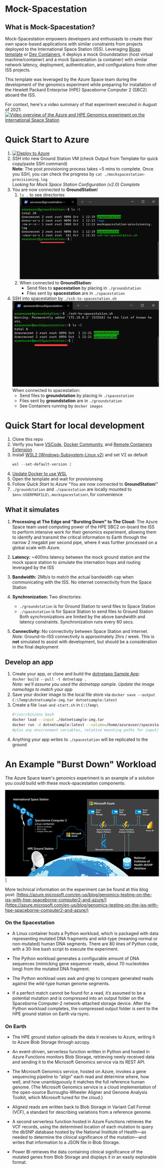 # Mock-Spacestation
## What is Mock-Spacestation?

Mock-Spacestation empowers developers and enthusiasts to create their own space-based applications with similar constraints from projects deployed to the International Space Station (ISS).  Leveraging [Bicep template](https://aka.ms/bicep) or [Dev Containers](https://code.visualstudio.com/docs/remote/create-dev-container), it deploys a mock Groundstation (host virtual machine/container) and a mock Spacestation (a container) with similar network latency, deployment, authentication, and configurations from other ISS projects.  


This template was leveraged by the Azure Space team during the development of the genomics experiment while preparing for installation of the Hewlett Packard Enterprise (HPE) Spaceborne Computer 2 (SBC2) aboard the ISS.  

For context, here's a video summary of that experiment executed in August of 2021:
[![Video overview of the Azure and HPE Genomics experiment on the International Space Station](http://img.youtube.com/vi/wZfIUkcgVxI/0.jpg)](https://www.youtube.com/watch?v=wZfIUkcgVxI "Genomics testing on the ISS with HPE Spaceborne Computer-2 and Azure")


# Quick Start to Azure
1. [![Deploy to Azure](https://aka.ms/deploytoazurebutton)](https://portal.azure.com/#create/Microsoft.Template/uri/https%3A%2F%2Fraw.githubusercontent.com%2Fazure%2Fmock-spacestation%2Fmain%2FAzureVM.json)
1. SSH into new Ground Station VM (check Output from Template for quick copy/paste SSH command)
    <br> **Note**: The post provisioning process takes ~5 mins to complete.  Once you SSH, you can check the progress by 
    `cat ./mockspacestation-provisioning.log` <br>
    Looking for *Mock Space Station Configuration (v2.0) Complete*
1. You are now connected to **GroundStation**! 
    1. `ls .` to see directories <br>
    ![ls .](/docs/images/groundStationLS.png)
    1. When connected to **GroundStation**:
        - Send files to **spacestation** by placing in `./groundstation`    
        - Files sent by **spacestation** are in `./spacestation`
1. SSH into spacestation by `./ssh-to-spacestation.sh`<br>
    ![ls .](/docs/images/sshFromGroundStation.png) <br>
    When connected to spacestation:<br>
    - Send files to **groundstation** by placing in `./spacestation`
    - Files sent by **groundstation** are in `./groundstation`
    - See Containers running by `docker images`

# Quick Start for local development
1. Clone this repo
1. Verify you have [VSCode](https://code.visualstudio.com/Download), [Docker Community](https://hub.docker.com/editions/community/docker-ce-desktop-windows), and [Remote Containers Extension](https://marketplace.visualstudio.com/items?itemName=ms-vscode-remote.remote-containers)
1. Install [WSL2 (Windows-Subsystem-Linux v2)](https://docs.microsoft.com/en-us/windows/wsl/install) and set V2 as default
    ````powershell
    wsl --set-default-version 2
    ````
1. [Update Docker to use WSL](https://docs.microsoft.com/en-us/windows/wsl/tutorials/wsl-containers#:~:text=1%20Download%20Docker%20Desktop%20and%20follow%20the%20installation,simple%20built-in%20Docker%20image%20using%3A%20docker%20run%20hello-world)
1. Open the template and wait for provisionsing
1. Follow *Quick Start to Azure* "You are now connected to **GroundStation**!"
1. `./groundstation` and `./spacestation` are locally mounted to `$env:USERPROFILE\.mockspacestation\` for convenience


## What it simulates   
1. **Processing at The Edge and "Bursting Down" to The Cloud:**
    The Azure Space team used computing power of the HPE SBC2 on-board the ISS to perform intensive work for their genomics experiment, allowing them to identify and transmit the critical information to Earth through the narrow 2 megabit per second pipe, where it was further processed on a global scale with Azure.

1. **Latency:**
    ~400ms latency between the mock ground station and the mock space station to simulate the internation hops and routing leveraged by the ISS  
1. **Bandwidth:**
    2Mb/s to match the actual bandwidth cap when communicating with the ISS.  No internet connectivity from the Space Station
1. **Synchronization:**
    Two directories: 
    - `./groundstation` is for Ground Station to send files to Space Station 
    - `./spacestation` is for Space Station to send files to Ground Station<br>
    Both synchronizations are limited by the above bandwidth and latency constraints.  Synchronization runs every 60 secs.
1. **Connectivity:**
    No connectivity between Space Station and Internet.<br>
    *Note:* Ground-to-ISS connectivity is approximately 2hrs / week.  This is **not** simulated to assist with development, but should be a consideration in the final deployment

## Develop an app
1. Create your app, or clone and build the [dotnetapp Sample App](https://github.com/dotnet/dotnet-docker/tree/main/samples/dotnetapp):<br>
    `docker build --pull -t dotnetapp .`
    <br>*Note: we'll assume you used the dotnetapp sample.  Update the image name/tags to match your app*
1. Save your docker image to the local file store via `docker save --output C:\Temp\dotnetsample-img.tar dotnetsample:latest`
1. Create a file `load-and-start.sh` in `C:\Temp\`<br>
    ````bash
    #!/usr/bin/env bash
    docker load --input ./dotnetsample-img.tar
    docker run -d dotnetsample:latest --volume=/home/azureuser/spacestation:/spacestation Hello .NET from Space Station
    #plus any environment variables, relative mounting paths for input/output, etc.
    ````
1. Anything your app writes to `./spacestation` will be replicated to the ground


# An Example "Burst Down" Workload

The Azure Space team's genomics experiment is an example of a solution you could build with these mock-spacestation components:

![The Azure Space and HPE Spaceborne Computer 2 Genmoics Experiment Architecture](docs/images/azure-space-genomics-experiment-architecture.png)]

More technical information on the experiment can be found at this blog post: [https://azure.microsoft.com/en-us/blog/genomics-testing-on-the-iss-with-hpe-spaceborne-computer2-and-azure/](https://azure.microsoft.com/en-us/blog/genomics-testing-on-the-iss-with-hpe-spaceborne-computer2-and-azure/)

### On the Spacestation

- A Linux container hosts a Python workload, which is packaged with data representing mutated DNA fragments and wild-type (meaning normal or non-mutated) human DNA segments. There are 80 lines of Python code, with a 30-line bash script to execute the experiment.

- The Python workload generates a configurable amount of DNA sequences (mimicking gene sequencer reads, about 70 nucleotides long) from the mutated DNA fragment.

- The Python workload uses awk and grep to compare generated reads against the wild-type human genome segments.

- If a perfect match cannot be found for a read, it’s assumed to be a potential mutation and is compressed into an output folder on the Spaceborne Computer-2 network-attached storage device.
After the Python workload completes, the compressed output folder is sent to the HPE ground station on Earth via rsync.

### On Earth

- The HPE ground station uploads the data it receives to Azure, writing it to Azure Blob Storage through azcopy.

- An event-driven, serverless function written in Python and hosted in Azure Functions monitors Blob Storage, retrieving newly received data and sending it to the Microsoft Genomics service via its REST API.

- The Microsoft Genomics service, hosted on Azure, invokes a gene sequencing pipeline to “align” each read and determine where, how well, and how unambiguously it matches the full reference human genome. (The Microsoft Genomics service is a cloud implementation of the open-source Burroughs-Wheeler Aligner and Genome Analysis Toolkit, which Microsoft tuned for the cloud.)

- Aligned reads are written back to Blob Storage in Variant Call Format (VCF), a standard for describing variations from a reference genome.

- A second serverless function hosted in Azure Functions retrieves the VCF records, using the determined location of each mutation to query the dbSNP database hosted by the National Institute of Health—as needed to determine the clinical significance of the mutation—and writes that information to a JSON file in Blob Storage.

- Power BI retrieves the data containing clinical significance of the mutated genes from Blob Storage and displays it in an easily explorable format.
